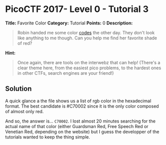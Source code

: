 # PicoCTF 2017- Level 0 - Tutorial 3

**Title:** Favorite Color
**Category:** Tutorial
**Points:** 0
**Description:**

>Robin handed me some color [codes](codes.txt) the other day. They don't look like anything to me though. Can you help me find her favorite shade of red?

**Hint:**

>Once again, there are tools on the interwebz that can help! (There's a clear theme here, from the easiest pico problems, to the hardest ones in other CTFs, search engines are your friend!)


## Solution
A quick glance a the file shows us a list of rgb color in the hexadecimal format. The best candidate is #C70002 since it is the only color composed of almost only red.

And so, the answer is... `C70002`. I lost almost 20 minutes searching for the actual name of that color (either Guardsman Red, Free Speech Red or Venetian Red, depending on the website) but I guess the developper of the tutorials wanted to keep the thing simple.